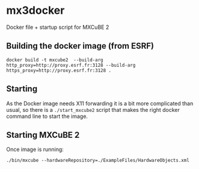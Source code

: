 # mx3docker
Docker file + startup script for MXCuBE 2

## Building the docker image (from ESRF)

    docker build -t mxcube2  --build-arg http_proxy=http://proxy.esrf.fr:3128 --build-arg https_proxy=http://proxy.esrf.fr:3128 .

## Starting

As the Docker image needs X11 forwarding it is a bit more complicated than usual, so there is a `./start_mxcube2` script
that makes the right docker command line to start the image.

## Starting MXCuBE 2

Once image is running:

    ./bin/mxcube --hardwareRepository=./ExampleFiles/HardwareObjects.xml
    
    
